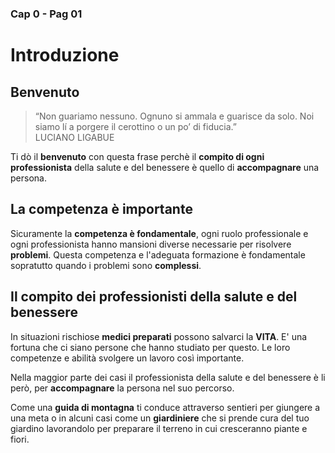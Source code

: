 ### Cap 0  - Pag 01
# Introduzione

## Benvenuto

> “Non guariamo nessuno. Ognuno si ammala e guarisce da solo. Noi siamo lí a porgere il cerottino o un po’ di fiducia.”  
LUCIANO LIGABUE

Ti  dò il **benvenuto** con questa frase perchè  il **compito di ogni professionista** della salute e del benessere è quello di **accompagnare** una persona.

## La competenza è importante
Sicuramente la **competenza è fondamentale**, ogni ruolo professionale e ogni professionista hanno mansioni diverse necessarie per risolvere **problemi**. Questa competenza e l'adeguata formazione è fondamentale sopratutto quando i problemi sono **complessi**.

## Il compito dei professionisti della salute e del benessere
In situazioni rischiose **medici preparati** possono salvarci la **VITA**. E' una fortuna che ci siano persone che hanno studiato per questo.  Le loro competenze e abilità  svolgere un lavoro così importante. 

Nella maggior parte dei casi il professionista della salute e del benessere è li però, per **accompagnare** la persona nel suo percorso. 

Come una **guida di montagna** ti conduce  attraverso sentieri per giungere a una meta o in alcuni casi come un **giardiniere** che si prende cura del tuo giardino lavorandolo per preparare il terreno in cui cresceranno piante e fiori.




<!--stackedit_data:
eyJoaXN0b3J5IjpbMTIwNzY4NTM1OCwtMjA1NjEyNDM0NF19
-->